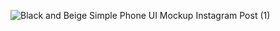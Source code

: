 ![Black and Beige Simple Phone UI Mockup Instagram Post (1)](https://github.com/user-attachments/assets/8e4fda00-5c4b-466e-8eff-29c2347477ae)

